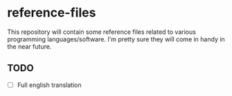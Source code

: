 # reference-files
This repository will contain some reference files related to various programming languages/software.
I'm pretty sure they will come in handy in the near future.

## TODO
- [ ] Full english translation
